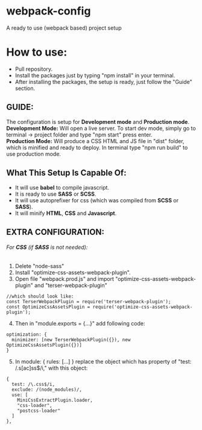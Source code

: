 # webpack-config
A ready to use (webpack based) project setup

# How to use:
- Pull repository.
- Install the packages just by typing "npm install" in your terminal.
- After installing the packages, the setup is ready, just follow the "Guide" section.

## GUIDE:
The configuration is setup for **Development mode** and **Production mode**. <br />
**Development Mode:** Will open a live server. To start dev mode, simply go to terminal -> project folder and type "npm start" press enter.<br />
**Production Mode:** Will produce a CSS HTML and JS file in "dist" folder, which is minified and ready to deploy. In terminal type "npm run build" to use production mode.

## What This Setup Is Capable Of:
- It will use **babel** to compile javascript.
- It is ready to use **SASS** or **SCSS**.
- It will use autoprefixer for css (which was compiled from **SCSS** or **SASS**). 
- It will minify **HTML**, **CSS** and **Javascript**. 

## EXTRA CONFIGURATION:
###### For **CSS** (if **SASS** is not needed): 
1. Delete "node-sass"
2. Install "optimize-css-assets-webpack-plugin".
3. Open file "webpack.prod.js" and import "optimize-css-assets-webpack-plugin" and "terser-webpack-plugin" <br />
```
//which should look like:
const TerserWebpackPlugin = require('terser-webpack-plugin');
const OptimizeCssAssetsPlugin = require('optimize-css-assets-webpack-plugin');
```
4. Then in "module.exports = {...}" add following code:
```
optimization: {
  minimizer: [new TerserWebpackPlugin({}), new OptimizeCssAssetsPlugin({})]
}
```
5. In module: { rules: [...] } replace the object which has property of "test: /\.s[ac]ss$/i," with this object:
```
{
  test: /\.css$/i,
  exclude: /(node_modules)/,
  use: [
    MiniCssExtractPlugin.loader,
    "css-loader",
    "postcss-loader"
  ]
},
```
